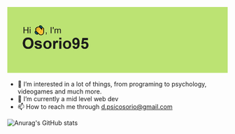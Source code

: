 ![Greetings](/header.png)

- 👀 I’m interested in a lot of things, from programing to psychology, videogames and much more.
- 🌱 I’m currently a mid level web dev
- 📫 How to reach me through d.psicosorio@gmail.com

![Anurag's GitHub stats](https://github-readme-stats.vercel.app/api?username=Osorio95&theme=react&show_icons=true&hide_border=true)
